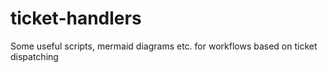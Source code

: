 # ticket-handlers
Some useful scripts, mermaid diagrams etc. for workflows based on ticket dispatching
